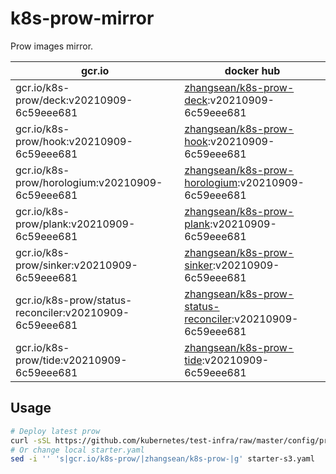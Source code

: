 # k8s-prow-mirror

Prow images mirror.

gcr.io | docker hub
---|---
gcr.io/k8s-prow/deck:v20210909-6c59eee681 | [zhangsean/k8s-prow-deck](https://hub.docker.com/r/zhangsean/k8s-prow-deck):v20210909-6c59eee681
gcr.io/k8s-prow/hook:v20210909-6c59eee681 | [zhangsean/k8s-prow-hook](https://hub.docker.com/r/zhangsean/k8s-prow-hook):v20210909-6c59eee681
gcr.io/k8s-prow/horologium:v20210909-6c59eee681 | [zhangsean/k8s-prow-horologium](https://hub.docker.com/r/zhangsean/k8s-prow-horologium):v20210909-6c59eee681
gcr.io/k8s-prow/plank:v20210909-6c59eee681 | [zhangsean/k8s-prow-plank](https://hub.docker.com/r/zhangsean/k8s-prow-plank):v20210909-6c59eee681
gcr.io/k8s-prow/sinker:v20210909-6c59eee681 | [zhangsean/k8s-prow-sinker](https://hub.docker.com/r/zhangsean/k8s-prow-sinker):v20210909-6c59eee681
gcr.io/k8s-prow/status-reconciler:v20210909-6c59eee681 | [zhangsean/k8s-prow-status-reconciler](https://hub.docker.com/r/zhangsean/k8s-prow-status-reconciler):v20210909-6c59eee681
gcr.io/k8s-prow/tide:v20210909-6c59eee681 | [zhangsean/k8s-prow-tide](https://hub.docker.com/r/zhangsean/k8s-prow-tide):v20210909-6c59eee681

## Usage

```bash
# Deploy latest prow
curl -sSL https://github.com/kubernetes/test-infra/raw/master/config/prow/cluster/starter-s3.yaml | sed 's|gcr.io/k8s-prow/|zhangsean/k8s-prow-|g' | kubectl apply -f -
# Or change local starter.yaml
sed -i '' 's|gcr.io/k8s-prow/|zhangsean/k8s-prow-|g' starter-s3.yaml
```
